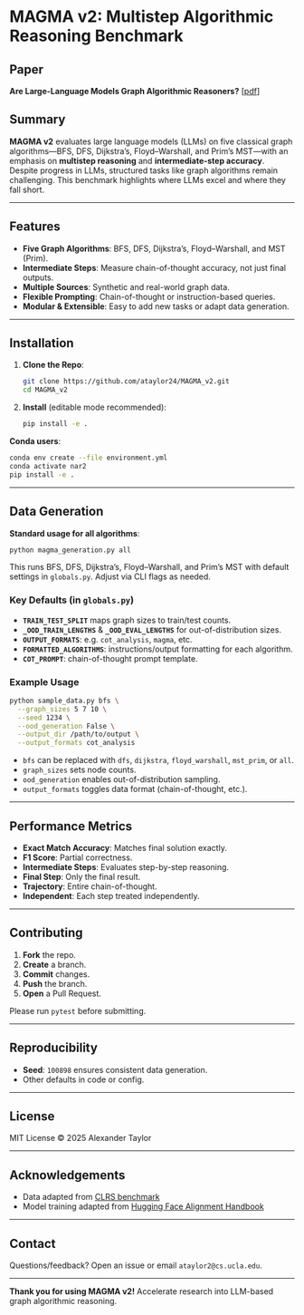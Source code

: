 # MAGMA v2: Multistep Algorithmic Reasoning Benchmark

## Paper
**Are Large-Language Models Graph Algorithmic Reasoners?** [[pdf](https://arxiv.org/pdf/2410.22597)]

## Summary

**MAGMA v2** evaluates large language models (LLMs) on five classical graph algorithms—BFS, DFS, Dijkstra’s, Floyd–Warshall, and Prim’s MST—with an emphasis on **multistep reasoning** and **intermediate-step accuracy**. Despite progress in LLMs, structured tasks like graph algorithms remain challenging. This benchmark highlights where LLMs excel and where they fall short.

---

## Features
- **Five Graph Algorithms**: BFS, DFS, Dijkstra’s, Floyd–Warshall, and MST (Prim).
- **Intermediate Steps**: Measure chain-of-thought accuracy, not just final outputs.
- **Multiple Sources**: Synthetic and real-world graph data.
- **Flexible Prompting**: Chain-of-thought or instruction-based queries.
- **Modular & Extensible**: Easy to add new tasks or adapt data generation.

---

## Installation

1. **Clone the Repo**:
   ```bash
   git clone https://github.com/ataylor24/MAGMA_v2.git
   cd MAGMA_v2
   ```
2. **Install** (editable mode recommended):
   ```bash
   pip install -e .
   ```

**Conda users**:
```bash
conda env create --file environment.yml
conda activate nar2
pip install -e .
```

---

## Data Generation

**Standard usage for all algorithms**:
```bash
python magma_generation.py all
```
This runs BFS, DFS, Dijkstra’s, Floyd–Warshall, and Prim’s MST with default settings in `globals.py`. Adjust via CLI flags as needed.

### Key Defaults (in `globals.py`)
- **`TRAIN_TEST_SPLIT`** maps graph sizes to train/test counts.
- **`_OOD_TRAIN_LENGTHS`** & **`_OOD_EVAL_LENGTHS`** for out-of-distribution sizes.
- **`OUTPUT_FORMATS`**: e.g. `cot_analysis`, `magma`, etc.
- **`FORMATTED_ALGORITHMS`**: instructions/output formatting for each algorithm.
- **`COT_PROMPT`**: chain-of-thought prompt template.

### Example Usage
```bash
python sample_data.py bfs \
  --graph_sizes 5 7 10 \
  --seed 1234 \
  --ood_generation False \
  --output_dir /path/to/output \
  --output_formats cot_analysis
```
- `bfs` can be replaced with `dfs`, `dijkstra`, `floyd_warshall`, `mst_prim`, or `all`.
- `graph_sizes` sets node counts.
- `ood_generation` enables out-of-distribution sampling.
- `output_formats` toggles data format (chain-of-thought, etc.).

---

## Performance Metrics
- **Exact Match Accuracy**: Matches final solution exactly.
- **F1 Score**: Partial correctness.
- **Intermediate Steps**: Evaluates step-by-step reasoning.
- **Final Step**: Only the final result.
- **Trajectory**: Entire chain-of-thought.
- **Independent**: Each step treated independently.

---

## Contributing
1. **Fork** the repo.
2. **Create** a branch.
3. **Commit** changes.
4. **Push** the branch.
5. **Open** a Pull Request.

Please run `pytest` before submitting.

---

## Reproducibility
- **Seed**: `100898` ensures consistent data generation.
- Other defaults in code or config.

---

## License
MIT License © 2025 Alexander Taylor

---

## Acknowledgements
- Data adapted from [CLRS benchmark](https://github.com/google-deepmind/clrs)
- Model training adapted from [Hugging Face Alignment Handbook](https://github.com/huggingface/alignment-handbook.git)

---

## Contact
Questions/feedback? Open an issue or email `ataylor2@cs.ucla.edu`.

---

**Thank you for using MAGMA v2!** Accelerate research into LLM-based graph algorithmic reasoning.

